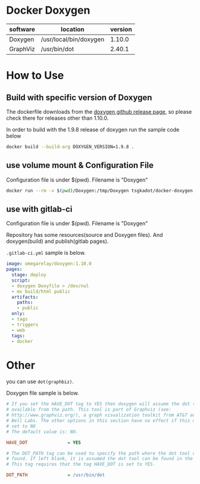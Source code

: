 # Docker Doxygen

| software | location               | version |
|----------|------------------------|---------|
| Doxygen  | /usr/local/bin/doxygen | 1.10.0  |
| GraphViz | /usr/bin/dot           | 2.40.1  |


# How to Use

## Build with specific version of Doxygen

The dockerfile downloads from the [doxygen github release page](https://github.com/doxygen/doxygen/releases),
so please check there for releases other than 1.10.0.

In order to build with the 1.9.8 release of doxygen run the sample code below

```sh
docker build --build-arg DOXYGEN_VERSION=1.9.8 .
```

## use volume mount & Configuration File

Configuration file is under $(pwd). Filename is "Doxygen"  

```sh
docker run --rm -v $(pwd)/Doxygen:/tmp/Doxygen tsgkadot/docker-doxygen doxygen /tmp/Doxygen
```


## use with gitlab-ci

Configuration file is under $(pwd). Filename is "Doxygen"  

Repository has some resources(source and Doxygen files).
And doxygen(build) and publish(gitlab pages).

`.gitlab-ci.yml` sample is below.

```yml
image: omegarelay/doxygen:1.10.0
pages:
  stage: deploy
  script:
  - doxygen Doxyfile > /dev/nul
  - mv build/html public
  artifacts:
    paths:
    - public
  only:
  - tags
  - triggers
  - web
  tags:
  - docker
```

# Other

you can use `dot(graphbiz)`. 

Doxygen file sample is below.

```ini
# If you set the HAVE_DOT tag to YES then doxygen will assume the dot tool is
# available from the path. This tool is part of Graphviz (see:
# http://www.graphviz.org/), a graph visualization toolkit from AT&T and Lucent
# Bell Labs. The other options in this section have no effect if this option is
# set to NO
# The default value is: NO.

HAVE_DOT               = YES

# The DOT_PATH tag can be used to specify the path where the dot tool can be
# found. If left blank, it is assumed the dot tool can be found in the path.
# This tag requires that the tag HAVE_DOT is set to YES.

DOT_PATH               = /usr/bin/dot
```
